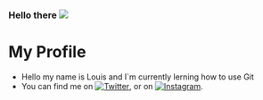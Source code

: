 ### Hello there <img src="waving_hand.gif">
 

# My Profile
 * Hello my name is Louis and I`m currently lerning how to use Git
 * You can find me on [![Twitter][1.2]][1], or on [![Instagram][2.2]][2].



[1.2]: http://i.imgur.com/wWzX9uB.png 
[2.2]: <https://upload.wikimedia.org/wikipedia/commons/2/27/CIS-A2K_Instagram_Icon_%28Black%29.svg>

[1]: https://twitter.com/Louis71128600
[2]: https://www.instagram.com/bns.louis


